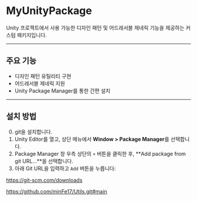 # MyUnityPackage

Unity 프로젝트에서 사용 가능한 디자인 패턴 및 어드레서블 제네릭 기능을 제공하는 커스텀 패키지입니다.

---

## 주요 기능

- 디자인 패턴 유틸리티 구현
- 어드레서블 제네릭 지원
- Unity Package Manager를 통한 간편 설치

---

## 설치 방법
0. git을 설치합니다.
1. Unity Editor를 열고, 상단 메뉴에서 **Window > Package Manager**를 선택합니다.  
2. Package Manager 창 우측 상단의 `+` 버튼을 클릭한 후, **Add package from git URL...**을 선택합니다.  
3. 아래 Git URL을 입력하고 `Add` 버튼을 누릅니다:

https://git-scm.com/downloads

https://github.com/minFe17/Utils.git#main
